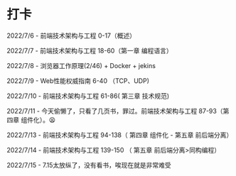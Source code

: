 # 打卡

2022/7/6 - 前端技术架构与工程 0-17（概述）

2022/7/7 - 前端技术架构与工程 18-60（第一章 编程语言）

2022/7/8 - 浏览器工作原理(2/46) + Docker + jekins

2022/7/9 - Web性能权威指南 6-40 （TCP、UDP)

2022/7/10 - 前端技术架构与工程 61-86( 第三章 技术规范)

2022/7/11 - 今天偷懒了，只看了几页书，罪过。前端技术架构与工程 87-93（第四章 组件化）。:tired_face: 

2022/7/13 - 前端技术架构与工程 94-138（ 第四章 组件化 - 第五章 前后端分离）

2022/7/14 - 前端技术架构与工程 139-150 （ 第五章 前后端分离>同构编程）

2022/7/15 - 7.15太放纵了，没有看书，唉现在就是非常难受